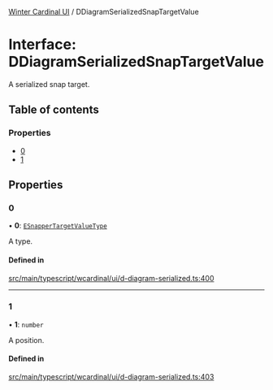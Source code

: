 [Winter Cardinal UI](../README.md) / DDiagramSerializedSnapTargetValue

# Interface: DDiagramSerializedSnapTargetValue

A serialized snap target.

## Table of contents

### Properties

- [0](DDiagramSerializedSnapTargetValue.md#0)
- [1](DDiagramSerializedSnapTargetValue.md#1)

## Properties

### 0

• **0**: [`ESnapperTargetValueType`](../README.md#esnappertargetvaluetype)

A type.

#### Defined in

[src/main/typescript/wcardinal/ui/d-diagram-serialized.ts:400](https://github.com/winter-cardinal/winter-cardinal-ui/blob/v0.154.0/src/main/typescript/wcardinal/ui/d-diagram-serialized.ts#L400)

___

### 1

• **1**: `number`

A position.

#### Defined in

[src/main/typescript/wcardinal/ui/d-diagram-serialized.ts:403](https://github.com/winter-cardinal/winter-cardinal-ui/blob/v0.154.0/src/main/typescript/wcardinal/ui/d-diagram-serialized.ts#L403)
